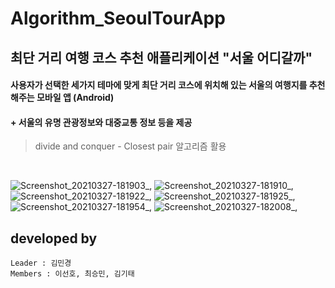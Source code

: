 # Algorithm_SeoulTourApp
## 최단 거리 여행 코스 추천 애플리케이션 "서울 어디갈까"   

#### 사용자가 선택한 세가지 테마에 맞게 최단 거리 코스에 위치해 있는 서울의 여행지를 추천해주는 모바일 앱 (Android)    
#### + 서울의 유명 관광정보와 대중교통 정보 등을 제공   
> divide and conquer - Closest pair 알고리즘 활용  
<br/>


![Screenshot_20210327-181903_,](https://user-images.githubusercontent.com/50983832/112765631-083a8f80-9049-11eb-85c9-ceb540f48141.jpg)
![Screenshot_20210327-181910_,](https://user-images.githubusercontent.com/50983832/112765633-096bbc80-9049-11eb-899c-6ba7262cf29a.jpg)
![Screenshot_20210327-181922_,](https://user-images.githubusercontent.com/50983832/112765634-0a9ce980-9049-11eb-9d2b-8a94b149a1ea.jpg)
![Screenshot_20210327-181925_,](https://user-images.githubusercontent.com/50983832/112765636-0bce1680-9049-11eb-891a-62d0f3872e32.jpg)
![Screenshot_20210327-181954_,](https://user-images.githubusercontent.com/50983832/112765637-0bce1680-9049-11eb-8e5b-6a5153aa1b1e.jpg)
![Screenshot_20210327-182008_,](https://user-images.githubusercontent.com/50983832/112765640-0cff4380-9049-11eb-96b6-d679037135a7.jpg)


## developed by 
```
Leader : 김민경   
Members : 이선호, 최승민, 김기태
```
